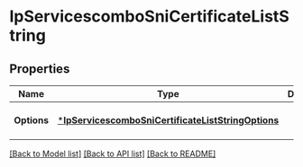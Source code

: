# IpServicescomboSniCertificateListString

## Properties
Name | Type | Description | Notes
------------ | ------------- | ------------- | -------------
**Options** | [***IpServicescomboSniCertificateListStringOptions**](IPServicescombo_SNICertificateListString_options.md) |  | [optional] [default to null]

[[Back to Model list]](../README.md#documentation-for-models) [[Back to API list]](../README.md#documentation-for-api-endpoints) [[Back to README]](../README.md)

